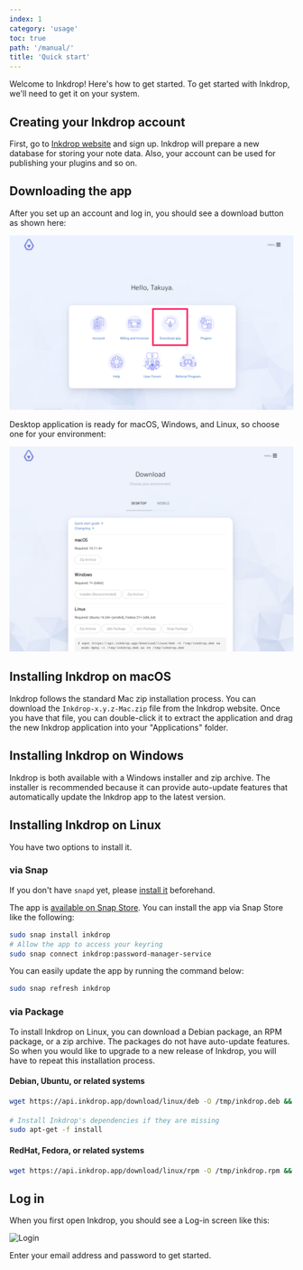 ```yaml
---
index: 1
category: 'usage'
toc: true
path: '/manual/'
title: 'Quick start'
---
```


Welcome to Inkdrop! Here's how to get started.
To get started with Inkdrop, we'll need to get it on your system.

## Creating your Inkdrop account

First, go to [Inkdrop website](https://inkdrop.app/) and sign up.
Inkdrop will prepare a new database for storing your note data.
Also, your account can be used for publishing your plugins and so on.

## Downloading the app

After you set up an account and log in, you should see a download button as shown here:

![Download](quick-start-guide_download.png)

Desktop application is ready for macOS, Windows, and Linux, so choose one for your environment:

![Download](quick-start-guide_download2.png)

## Installing Inkdrop on macOS

Inkdrop follows the standard Mac zip installation process. You can download the `Inkdrop-x.y.z-Mac.zip` file from the Inkdrop website. Once you have that file, you can double-click it to extract the application and drag the new Inkdrop application into your "Applications" folder.

## Installing Inkdrop on Windows

Inkdrop is both available with a Windows installer and zip archive. The installer is recommended because it can provide auto-update features that automatically update the Inkdrop app to the latest version.

## Installing Inkdrop on Linux

You have two options to install it.

### via Snap

<div class="ui info message">
If you don't have <code>snapd</code> yet, please <a href="https://snapcraft.io/docs/core/install" target="_blank">install it</a> beforehand.
</div>

The app is [available on Snap Store](https://snapcraft.io/inkdrop).
You can install the app via Snap Store like the following:

```bash
sudo snap install inkdrop
# Allow the app to access your keyring
sudo snap connect inkdrop:password-manager-service
```

You can easily update the app by running the command below:

```bash
sudo snap refresh inkdrop
```

### via Package

To install Inkdrop on Linux, you can download a Debian package, an RPM package, or a zip archive.
The packages do not have auto-update features.
So when you would like to upgrade to a new release of Inkdrop, you will have to repeat this installation process.

#### Debian, Ubuntu, or related systems

```bash
wget https://api.inkdrop.app/download/linux/deb -O /tmp/inkdrop.deb && sudo dpkg -i /tmp/inkdrop.deb && rm /tmp/inkdrop.deb

# Install Inkdrop's dependencies if they are missing
sudo apt-get -f install
```

#### RedHat, Fedora, or related systems

```bash
wget https://api.inkdrop.app/download/linux/rpm -O /tmp/inkdrop.rpm && sudo yum install /tmp/inkdrop.rpm && rm /tmp/inkdrop.rpm
```

## Log in

When you first open Inkdrop, you should see a Log-in screen like this:

![Login](quick-start-guide_login.png)

Enter your email address and password to get started.
